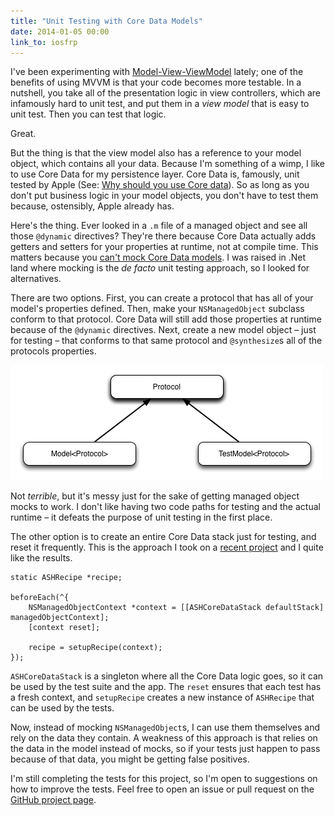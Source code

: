 ```yaml
---
title: "Unit Testing with Core Data Models"
date: 2014-01-05 00:00
link_to: iosfrp
---
```


<import><p>I've been experimenting with <a href="https://github.com/ReactiveCocoa/ReactiveViewModel#model-view-viewmodel">Model-View-ViewModel</a> lately; one of the benefits of using MVVM is that your code becomes more testable. In a nutshell, you take all of the presentation logic in view controllers, which are infamously hard to unit test, and put them in a <em>view model</em> that is easy to unit test. Then you can test that logic. </p>

<p>Great. </p>

<p>But the thing is that the view model also has a reference to your model object, which contains all your data. Because I'm something of a wimp, I like to use Core Data for my persistence layer. Core Data is, famously, unit tested by Apple (See: <a href="https://developer.apple.com/library/mac/documentation/cocoa/conceptual/coredata/articles/cdTechnologyOverview.html">Why should you use Core data</a>). So as long as you don't put business logic in your model objects, you don't have to test them because, ostensibly, Apple already has. </p>

<p>Here's the thing. Ever looked in a <code>.m</code> file of a managed object and see all those <code>@dynamic</code> directives? They're there because Core Data actually adds getters and setters for your properties at runtime, not at compile time. This matters because you <a href="http://stackoverflow.com/questions/1876568/ocmock-with-core-data-dynamic-properties-problem">can't mock Core Data models</a>. I was raised in .Net land where mocking is the <em>de facto</em> unit testing approach, so I looked for alternatives. </p>

<p>There are two options. First, you can create a protocol that has all of your model's properties defined. Then, make your <code>NSManagedObject</code> subclass conform to that protocol. Core Data will still add those properties at runtime because of the <code>@dynamic</code> directives. Next, create a new model object – just for testing – that conforms to that same protocol and <code>@synthesize</code>s all of the protocols properties. </p>
<img src="/img/import/blog/unit-testing-with-core-data-models/010D82037DB646D8B46A97F8692BAB16.png" class="img-responsive"><p>Not <em>terrible</em>, but it's messy just for the sake of getting managed object mocks to work. I don't like having two code paths for testing and the actual runtime – it defeats the purpose of unit testing in the first place. </p>

<p>The other option is to create an entire Core Data stack just for testing, and reset it frequently. This is the approach I took on a <a href="http://ashfurrow.com/blog/c-41">recent project</a> and I quite like the results. </p>

<pre><code>static ASHRecipe *recipe;

beforeEach(^{
    NSManagedObjectContext *context = [[ASHCoreDataStack defaultStack] managedObjectContext];
    [context reset];

    recipe = setupRecipe(context);
});
</code></pre>

<p><code>ASHCoreDataStack</code> is a singleton where all the Core Data logic goes, so it can be used by the test suite and the app. The <code>reset</code> ensures that each test has a fresh context, and <code>setupRecipe</code> creates a new instance of <code>ASHRecipe</code> that can be used by the tests. </p>

<p>Now, instead of mocking <code>NSManagedObject</code>s, I can use them themselves and rely on the data they contain. A weakness of this approach is that relies on the data in the model instead of mocks, so if your tests just happen to pass because of that data, you might be getting false positives. </p>

<p>I'm still completing the tests for this project, so I'm open to suggestions on how to improve the tests. Feel free to open an issue or pull request on the <a href="https://github.com/AshFurrow/C-41">GitHub project page</a>. </p></import>

<!-- more -->

